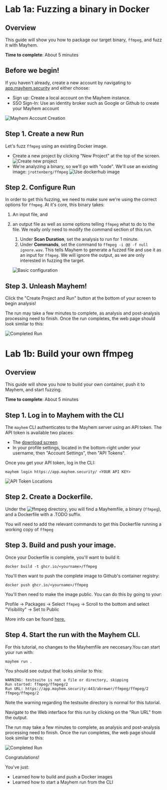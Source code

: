 # Lab 1a: Fuzzing a binary in Docker

## Overview

This guide will show you how to package our target binary, `ffmpeg`, and fuzz it with Mayhem.

**Time to complete**: About 5 minutes

## Before we begin!

If you haven't already, create a new account by navigating to
[app.mayhem.security](https://app.mayhem.security) and either choose:
   * Sign up: Create a local account on the Mayhem instance.
   * SSO Sign-In: Use an identity broker such as Google or Github to create your Mayhem account

![Mayhem Account Creation](assets/images/account-creation.png)

## Step 1. Create a new Run

Let's fuzz `ffmpeg` using an existing Docker image.

   * Create a new project by clicking "New Project" at the top of the screen.
![Create new project](assets/images/create-new-project.png)
   * We're analyzing a binary, so we'll go with "code". We'll use an existing image: `jrottenberg/ffmpeg`
![Use dockerhub image](assets/images/project-from-dockerhub.png)

## Step 2. Configure Run

In order to get this fuzzing, we need to make sure we're using the correct options for `ffmpeg`.
At it's core, this binary takes:
1. An input file, and
2. an output file
as well as some options telling `ffmpeg` what to do to the file. We really only need to modify the command section of this run.

   1. Under **Scan Duration**, set the analysis to run for 1 minute.
   2. Under **Commands**, set the command to `ffmpeg -i @@ -f null ignore.wav`. This tells Mayhem to generate a fuzzed file and use it as an input for `ffmpeg`. We will ignore the output, as we are only interested in fuzzing the target.

   ![Basic configuration](assets/images/basic-configuration-options.png)




## Step 3. Unleash Mayhem!

Click the "Create Project and Run" button at the bottom of your screen to begin analysis!

The run may take a few minutes to complete, as analysis and post-analysis
processing need to finish. Once the run completes, the web page should look
similar to this:

![Completed Run](assets/images/completed-run.png)


# Lab 1b: Build your own ffmpeg

## Overview

This guide will show you how to build your own container, push it to Mayhem, and start fuzzing.

**Time to complete**: About 5 minutes

## Step 1. Log in to Mayhem with the CLI

The `mayhem` CLI authenticates to the Mayhem server using an API token. The API
token  is available two places:

   * The [download screen](https://app.mayhem.security/-/installation)
   * In your profile settings, located in the bottom-right under your username, then
     "Account Settings", then "API Tokens".

Once you get your API token, log in the CLI:

```
mayhem login https://app.mayhem.security/ <YOUR API KEY>
```

![API Token Locations](assets/images/api-token-locations.png)

## Step 2. Create a Dockerfile.

Under the ![ffmpeg directory](ffmpeg), you will find a Mayhemfile,
a binary (`ffmpeg`), and a Dockerfile with a .TODO suffix.

You will need to add the relevant commands to get this Dockerfile running a working copy of `ffmpeg`

## Step 3. Build and push your image.

Once your Dockerfile is complete, you'll want to build it:

```
docker build -t ghcr.io/<yourname>/ffmpeg

```

You'll then want to push the complete image to Github's container registry:

```
docker push ghcr.io/<yourname>/ffmpeg
```

You'll then need to make the image public. You can do this by going to your:

Profile ->
  Packages ->
    Select `ffmpeg` ->
      Scroll to the bottom and select "Visibility" ->
        Set to Public

More info can be found [here.](https://docs.github.com/en/packages/learn-github-packages/configuring-a-packages-access-control-and-visibility#about-setting-visibility-and-access-permissions-for-packages)

## Step 4. Start the run with the Mayhem CLI.

For this tutorial, no changes to the Mayhemfile are neccesary.You can
start your run with:

```
mayhem run .
```

You should see output that looks similar to this:
```
WARNING: testsuite is not a file or directory, skipping
Run started: ffmpeg/ffmpeg/2
Run URL: https://app.mayhem.security:443/abrewer/ffmpeg/ffmpeg/2
ffmpeg/ffmpeg/2
```

Note the warning regarding the testsuite directory is normal for this tutorial.

Navigate to the Web interface for this run by clicking on the "Run URL" from
the output.

The run may take a few minutes to complete, as analysis and
post-analysis processing need to finish. Once the run completes, the web page
should look similar to this:

![Completed Run](assets/images/completed-run.png)

Congratulations!

You've just:
  * Learned how to build and push a Docker images
  * Learned how to start a Mayhem run from the CLI
